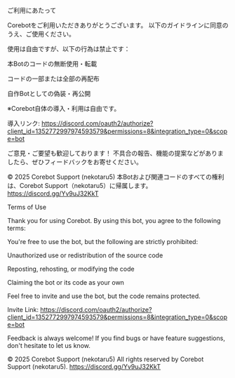 ご利用にあたって

Corebotをご利用いただきありがとうございます。
以下のガイドラインに同意のうえ、ご使用ください。

使用は自由ですが、以下の行為は禁止です：

本Botのコードの無断使用・転載

コードの一部または全部の再配布

自作Botとしての偽装・再公開


※Corebot自体の導入・利用は自由です。

導入リンク:
https://discord.com/oauth2/authorize?client_id=1352772997974593579&permissions=8&integration_type=0&scope=bot

ご意見・ご要望も歓迎しております！
不具合の報告、機能の提案などがありましたら、ぜひフィードバックをお寄せください。

© 2025 Corebot Support (nekotaru5)
本Botおよび関連コードのすべての権利は、Corebot Support（nekotaru5）に帰属します。
https://discord.gg/Yv9uJ32KkT

Terms of Use

Thank you for using Corebot.
By using this bot, you agree to the following terms:

You're free to use the bot, but the following are strictly prohibited:

Unauthorized use or redistribution of the source code

Reposting, rehosting, or modifying the code

Claiming the bot or its code as your own


Feel free to invite and use the bot, but the code remains protected.

Invite Link:
https://discord.com/oauth2/authorize?client_id=1352772997974593579&permissions=8&integration_type=0&scope=bot

Feedback is always welcome!
If you find bugs or have feature suggestions, don't hesitate to let us know.

© 2025 Corebot Support (nekotaru5)
All rights reserved by Corebot Support (nekotaru5).
https://discord.gg/Yv9uJ32KkT
